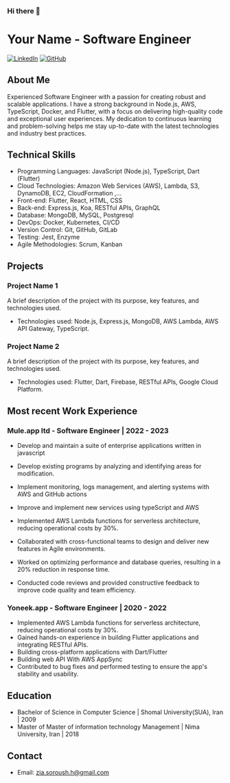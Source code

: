 ### Hi there 👋

<!--
**zeiasoroush/zeiasoroush** is a ✨ _special_ ✨ repository because its `README.md` (this file) appears on your GitHub profile.

Here are some ideas to get you started:

- 🔭 I’m currently working on ...
- 🌱 I’m currently learning ...
- 👯 I’m looking to collaborate on ...
- 🤔 I’m looking for help with ...
- 💬 Ask me about ...
- 📫 How to reach me: ...
- 😄 Pronouns: ...
- ⚡ Fun fact: ...
-->

# Your Name - Software Engineer

[![LinkedIn](https://img.shields.io/badge/LinkedIn-Connect-blue)](https://www.linkedin.com/in/www.linkedin.com/in/zia-soroush-haddadi)
[![GitHub](https://img.shields.io/badge/GitHub-Follow-green)](https://github.com/zeiasoroush)

## About Me

Experienced Software Engineer with a passion for creating robust and scalable applications. I have a strong background in Node.js, AWS, TypeScript, Docker, and Flutter, with a focus on delivering high-quality code and exceptional user experiences. My dedication to continuous learning and problem-solving helps me stay up-to-date with the latest technologies and industry best practices.

## Technical Skills

- Programming Languages: JavaScript (Node.js), TypeScript, Dart (Flutter)
- Cloud Technologies: Amazon Web Services (AWS), Lambda, S3, DynamoDB, EC2, CloudFormation ,...
- Front-end: Flutter, React, HTML, CSS
- Back-end: Express.js, Koa, RESTful APIs, GraphQL
- Database: MongoDB, MySQL, Postgresql
- DevOps: Docker, Kubernetes, CI/CD
- Version Control: Git, GitHub, GitLab
- Testing: Jest, Enzyme
- Agile Methodologies: Scrum, Kanban

## Projects

### Project Name 1

A brief description of the project with its purpose, key features, and technologies used.

- Technologies used: Node.js, Express.js, MongoDB, AWS Lambda, AWS API Gateway, TypeScript.

### Project Name 2

A brief description of the project with its purpose, key features, and technologies used.

- Technologies used: Flutter, Dart, Firebase, RESTful APIs, Google Cloud Platform.

## Most recent Work Experience

### Mule.app ltd - Software Engineer | 2022 - 2023

- Develop and maintain a suite of enterprise applications written in javascript
- Develop existing programs by analyzing and identifying areas for modification.
- Implement monitoring, logs management, and alerting systems with AWS and GitHub actions
- Improve and implement new services using typeScript and AWS

- Implemented AWS Lambda functions for serverless architecture, reducing operational costs by 30%.
- Collaborated with cross-functional teams to design and deliver new features in Agile environments.
- Worked on optimizing performance and database queries, resulting in a 20% reduction in response time.
- Conducted code reviews and provided constructive feedback to improve code quality and team efficiency.

### Yoneek.app - Software Engineer | 2020 - 2022

- Implemented AWS Lambda functions for serverless architecture, reducing operational costs by 30%.
- Gained hands-on experience in building Flutter applications and integrating RESTful APIs.
- Building cross-platform  applications with Dart/Flutter
- Building web API With AWS AppSync
- Contributed to bug fixes and performed testing to ensure the app's stability and usability.

## Education

- Bachelor of Science in Computer Science | Shomal University(SUA), Iran | 2009 
- Master of Master of information technology Management | Nima University, Iran | 2018


## Contact

- Email: zia.soroush.h@gmail.com



